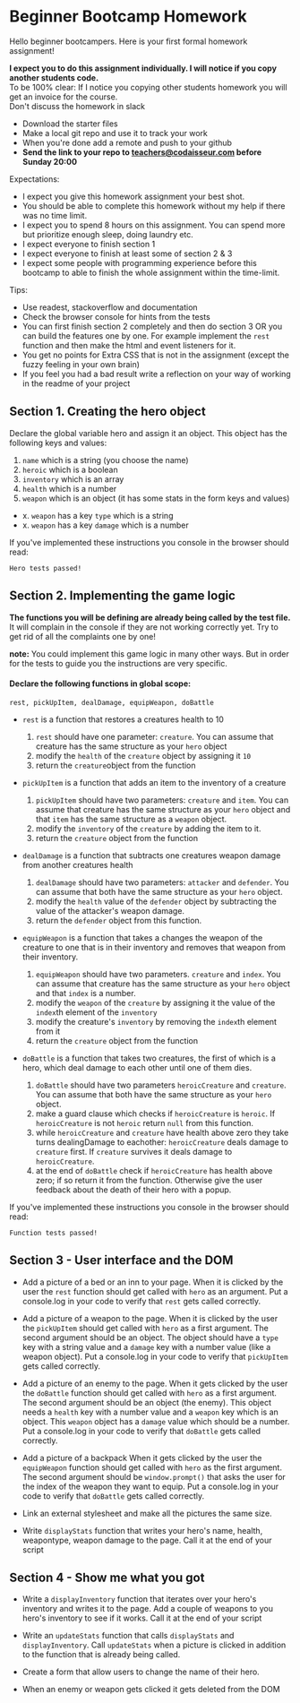# Beginner Bootcamp Homework

Hello beginner bootcampers. Here is your first formal homework  assignment!


**I expect you to do this assignment individually. I will notice if you copy another students code.**  
To be 100% clear: If I notice you copying other students homework you will get an invoice for the course.  
Don't discuss the homework in slack

- Download the starter files
- Make a local git repo and use it to track your work
- When you're done add a remote and push to your github
- **Send the link to your repo to teachers@codaisseur.com before Sunday 20:00**

Expectations:
- I expect you give this homework assignment your best shot.
- You should be able to complete this homework without my help if there was no time limit.
- I expect you to spend 8 hours on this assignment. You can spend more but prioritize enough sleep, doing laundry etc.
- I expect everyone to finish section 1
- I expect everyone to finish at least some of section 2 & 3
- I expect some people with programming experience before this bootcamp to able to finish the whole assignment within the time-limit.

Tips:
- Use readest, stackoverflow and documentation
- Check the browser console for hints from the tests
- You can first finish section 2 completely and then do section 3 OR you can build the features one by one. For example implement the `rest` function and then make the html and event listeners for it.
- You get no points for Extra CSS that is not in the assignment (except the fuzzy feeling in your own brain)
- If you feel you had a bad result write a reflection on your way of working in the readme of your project

## Section 1. Creating the hero object

Declare the global variable hero and assign it an object. This object has the following keys and values:

1. `name` which is a string (you choose the name)
2. `heroic` which is a boolean
3. `inventory` which is an array
4. `health` which is a number
5. `weapon` which is an object (it has some stats in the form keys and values)
  - x. `weapon` has a key `type` which is a string
  - x. `weapon` has a key `damage` which is a number

If you've implemented these instructions you console in the browser should read:

`Hero tests passed! `

## Section 2. Implementing the game logic

**The functions you will be defining are already being called by the test file.** It will complain in the console if they are not working correctly yet. Try to get rid of all the complaints one by one!

**note:** You could implement this game logic in many other ways. But in order for the tests to guide you the instructions are very specific.

#### Declare the following functions in global scope:

`rest, pickUpItem, dealDamage, equipWeapon, doBattle`

- `rest` is a function that restores a creatures health to 10
    1. `rest` should have one parameter: `creature`. You can assume that creature has the same structure as your `hero` object
    2. modify the `health` of the `creature` object by assigning it `10`
    3. return the `creature`object from the function

- `pickUpItem` is a function that adds an item to the inventory of a creature
    1. `pickUpItem` should have two parameters: `creature` and `item`. You can assume that creature has the same structure as your `hero` object and that `item` has the same structure as a `weapon` object.
    2. modify the `inventory` of the `creature` by adding the item to it.
    3. return the `creature` object from the function

- `dealDamage` is a function that subtracts one creatures weapon damage from another creatures health
    1. `dealDamage` should have two parameters: `attacker` and `defender`. You can assume that both have the same structure as your `hero` object.
    2. modify the `health` value of the `defender` object by subtracting the value of the attacker's weapon damage.
    3. return the `defender` object from this function.

- `equipWeapon` is a function that takes a changes the weapon of the creature to one that is in their inventory and removes that weapon from their inventory.
    1. `equipWeapon` should have two parameters. `creature` and `index`. You can assume that creature has the same structure as your `hero` object and that `index` is a number.
    2. modify the `weapon` of the `creature` by assigning it the value of the `index`th element of the `inventory`
    3. modify the creature's `inventory` by removing the `index`th element from it
    4. return the `creature` object from the function

- `doBattle` is a function that takes two creatures, the first of which is a hero, which deal damage to each other until one of them dies.
    1. `doBattle` should have two parameters `heroicCreature` and `creature`. You can assume that both have the same structure as your `hero` object.
    2. make a guard clause which checks if `heroicCreature` is `heroic`. If `heroicCreature` is not `heroic` return `null` from this function.
    3. while `heroicCreature` and `creature` have health above zero they take turns dealingDamage to eachother: `heroicCreature` deals damage to `creature` first. If `creature` survives it deals damage to `heroicCreature`.
    4. at the end of `doBattle` check if `heroicCreature` has health above zero; if so return it from the function. Otherwise give the user feedback about the death of their hero with a popup.

If you've implemented these instructions you console in the browser should read:

`Function tests passed! `

## Section 3 - User interface and the DOM

- Add a picture of a bed or an inn to your page. When it is clicked by the user the `rest` function should get called with `hero` as an argument. Put a console.log in your code to verify that `rest` gets called correctly.

- Add a picture of a weapon to the page. When it is clicked by the user the `pickUpItem` should get called with `hero` as a first argument. The second argument should be an object. The object should have a `type` key with a string value and a `damage` key with a number value (like a weapon object). Put a console.log in your code to verify that `pickUpItem` gets called correctly.

- Add a picture of an enemy to the page. When it gets clicked by the user the `doBattle` function should get called with `hero` as a first argument. The second argument should be an object (the enemy). This object needs a `health` key with a number value and a `weapon` key which is an object. This `weapon` object has a `damage` value which should be a number. Put a console.log in your code to verify that `doBattle` gets called correctly.

- Add a picture of a backpack When it gets clicked by the user the `equipWeapon` function should get called with `hero` as the first argument. The second argument should be `window.prompt()` that asks the user for the index of the weapon they want to equip. Put a console.log in your code to verify that `doBattle` gets called correctly.

- Link an external stylesheet and make all the pictures the same size.

- Write `displayStats` function that writes your hero's name, health, weapontype, weapon damage to the page. Call it at the end of your script

## Section 4 - Show me what you got

- Write a `displayInventory` function that iterates over your hero's inventory and writes it to the page. Add a couple of weapons to you hero's inventory to see if it works. Call it at the end of your script

- Write an `updateStats` function that calls `displayStats` and `displayInventory`. Call `updateStats` when a picture is clicked in addition to the function that is already being called.

- Create a form that allow users to change the name of their hero.

- When an enemy or weapon gets clicked it gets deleted from the DOM
